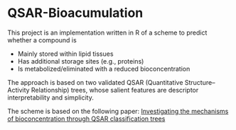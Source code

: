 # QSAR-Bioacumulation

This project is an implementation written in R of a scheme to predict whether a compound is

- Mainly stored within lipid tissues
- Has additional storage sites (e.g., proteins)
- Is metabolized/eliminated with a reduced bioconcentration

The approach is based on two validated QSAR (Quantitative Structure–Activity Relationship) trees, whose salient features are descriptor interpretability and simplicity.

The scheme is based on the following paper: [Investigating the mechanisms of bioconcentration through QSAR classification trees](https://pubmed.ncbi.nlm.nih.gov/26760717/)